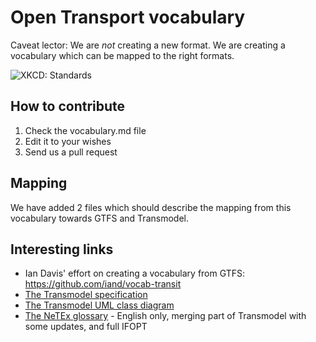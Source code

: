 # Open Transport vocabulary

Caveat lector: We are *not* creating a new format. We are creating a vocabulary which can be mapped to the right formats. 

![XKCD: Standards](http://imgs.xkcd.com/comics/standards.png "This is not what we're doing. We think.")

## How to contribute

1. Check the vocabulary.md file
2. Edit it to your wishes
3. Send us a pull request

## Mapping

We have added 2 files which should describe the mapping from this vocabulary towards GTFS and Transmodel.

## Interesting links

* Ian Davis' effort on creating a vocabulary from GTFS: https://github.com/iand/vocab-transit
* [The Transmodel specification](http://www.transmodel.org/en/cadre1.html)
* [The Transmodel UML class diagram](http://sitp.transmodel.org/transmodel_v5_en/pages/7dd1ba283a7e0230.htm)
* [The NeTEx glossary](https://www.dropbox.com/s/f5u91tq6tamimsf/NeTEx%20%28Transmodel-IFOPT%29%20Dictionnary.xls) - English only, merging part of Transmodel with some updates, and full IFOPT